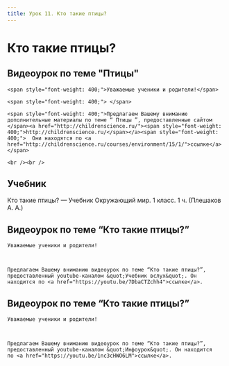 ```yaml
---
title: Урок 11. Кто такие птицы?
---
```


# Кто такие птицы?

## Видеоурок по теме "Птицы"

<p>
	<span style="font-weight: 400;">Уважаемые ученики и родители!</span>
</p>
<p>
	<span style="font-weight: 400;"> </span>
</p>
<p>
	<span style="font-weight: 400;">Предлагаем Вашему вниманию дополнительные материалы по теме “ Птицы ”, предоставленные сайтом </span><a href="http://childrenscience.ru/"><span style="font-weight: 400;">http://childrenscience.ru/</span></a><span style="font-weight: 400;">  Они находятся по <a href="http://childrenscience.ru/courses/environment/15/1/">ссылке</a></span>
</p>
<p dir="ltr">
	<br /><br />
</p>

## Учебник

Кто такие птицы? — Учебник Окружающий мир. 1 класс. 1 ч. (Плешаков А. А.)

## Видеоурок по теме “Кто такие птицы?”

<p>
	Уважаемые ученики и родители!
</p>
<p>
	 
</p>
<p>
	Предлагаем Вашему вниманию видеоурок по теме “Кто такие птицы?”, предоставленный youtube-каналом &quot;Учебник вслух&quot;. Он находится по <a href="https://youtu.be/7DbaCTZchh4">ссылке</a>.
</p>

## Видеоурок по теме “Кто такие птицы?”

<p>
	Уважаемые ученики и родители!
</p>
<p>
	 
</p>
<p>
	Предлагаем Вашему вниманию видеоурок по теме “Кто такие птицы?”, предоставленный youtube-каналом &quot;Инфоурок&quot;. Он находится по <a href="https://youtu.be/1nc3cHWO6LM">ссылке</a>.
</p>